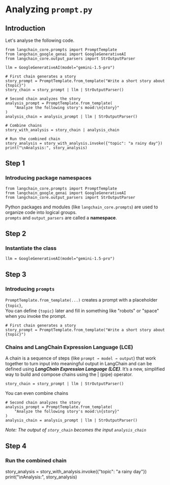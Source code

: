 # Analyzing  `prompt.py`
## Introduction
Let's analyse the following code.
```
from langchain_core.prompts import PromptTemplate
from langchain_google_genai import GoogleGenerativeAI
from langchain_core.output_parsers import StrOutputParser

llm = GoogleGenerativeAI(model="gemini-1.5-pro")

# First chain generates a story
story_prompt = PromptTemplate.from_template("Write a short story about {topic}")
story_chain = story_prompt | llm | StrOutputParser()

# Second chain analyzes the story
analysis_prompt = PromptTemplate.from_template(
    "Analyze the following story's mood:\n{story}"
)
analysis_chain = analysis_prompt | llm | StrOutputParser()

# Combine chains
story_with_analysis = story_chain | analysis_chain

# Run the combined chain
story_analysis = story_with_analysis.invoke({"topic": "a rainy day"})
print("\nAnalysis:", story_analysis)
```

## Step 1
###  Introducing package namespaces
```
from langchain_core.prompts import PromptTemplate
from langchain_google_genai import GoogleGenerativeAI
from langchain_core.output_parsers import StrOutputParser
```
Python packages and modules (like `langchain_core.prompts`) are used to organize code into logical groups.<br>
`prompts` and `output_parsers` are called a **namespace**.
## Step 2
### Instantiate the class
```
llm = GoogleGenerativeAI(model="gemini-1.5-pro")
```
## Step 3
###  Introducing `prompts`
`PromptTemplate.from_template(...)` creates a prompt with a placeholder `{topic}`, <br>
You can define `{topic}` later and fill in something like "robots" or "space" when you invoke the prompt.
```
# First chain generates a story
story_prompt = PromptTemplate.from_template("Write a short story about {topic}")
```
### Chains and LangChain Expression Language (LCE)
A chain is a sequence of steps (like `prompt → model → output`) that work together to turn input into meaningful output in LangChain and can be defined using _**LangChain Expression Language (LCE)**_. It’s a new, simplified way to build and compose chains using the | (pipe) operator.
```
story_chain = story_prompt | llm | StrOutputParser()
```
You can even combine chains
```
# Second chain analyzes the story
analysis_prompt = PromptTemplate.from_template(
    "Analyze the following story's mood:\n{story}"
)
analysis_chain = analysis_prompt | llm | StrOutputParser()
```
_Note: The output of `story_chain` becomes the input `analysis_chain`_

## Step 4 
### Run the combined chain
story_analysis = story_with_analysis.invoke({"topic": "a rainy day"})
print("\nAnalysis:", story_analysis)
```
